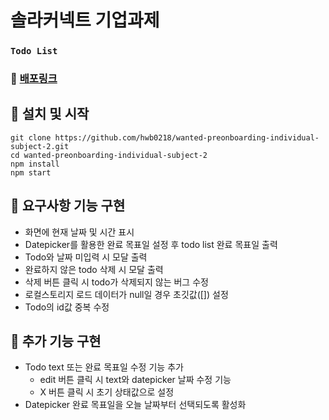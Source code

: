 # 솔라커넥트 기업과제
### `Todo List`

### 🔗 [배포링크](https://solar-connect-70015c.netlify.app/)

## 📌 설치 및 시작

```shell
git clone https://github.com/hwb0218/wanted-preonboarding-individual-subject-2.git
cd wanted-preonboarding-individual-subject-2
npm install
npm start
```

## 📌 요구사항 기능 구현

- 화면에 현재 날짜 및 시간 표시
- Datepicker를 활용한 완료 목표일 설정 후 todo list 완료 목표일 출력  
- Todo와 날짜 미입력 시 모달 출력  
- 완료하지 않은 todo 삭제 시 모달 출력
- 삭제 버튼 클릭 시 todo가 삭제되지 않는 버그 수정  
- 로컬스토리지 로드 데이터가 null일 경우 초깃값([]) 설정  
- Todo의 id값 중복 수정

## 📌 추가 기능 구현

- Todo text 또는 완료 목표일 수정 기능 추가  
  - edit 버튼 클릭 시 text와 datepicker 날짜 수정 기능 
  - X 버튼 클릭 시 초기 상태값으로 설정 
- Datepicker 완료 목표일을 오늘 날짜부터 선택되도록 활성화
